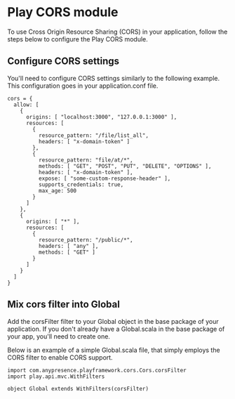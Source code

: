 # Play CORS module

To use Cross Origin Resource Sharing (CORS) in your application, follow the steps below to configure the Play CORS module.

## Configure CORS settings

You'll need to configure CORS settings similarly to the following example.  This configuration goes in your application.conf file.

    cors = {
      allow: [ 
        {
          origins: [ "localhost:3000", "127.0.0.1:3000" ],
          resources: [
            {
              resource_pattern: "/file/list_all",
              headers: [ "x-domain-token" ]
            },
            {
              resource_pattern: "file/at/*",
              methods: [ "GET", "POST", "PUT", "DELETE", "OPTIONS" ],
              headers: [ "x-domain-token" ],
              expose: [ "some-custom-response-header" ],
              supports_credentials: true,
              max_age: 500
            }
          ]
        }, 
        {
          origins: [ "*" ],
          resources: [
            {
              resource_pattern: "/public/*", 
              headers: [ "any" ],
              methods: [ "GET" ]
            }
          ]
        }
      ]
    }

## Mix cors filter into Global

Add the corsFilter filter to your Global object in the base package of your application. If you don't already have a Global.scala in the base package of your app, you'll need to create one.

Below is an example of a simple Global.scala file, that simply employs the CORS filter to enable CORS support.

    import com.anypresence.playframework.cors.Cors.corsFilter
    import play.api.mvc.WithFilters

    object Global extends WithFilters(corsFilter) 